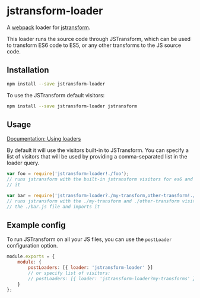 # jstransform-loader

A [webpack](http://webpack.github.io/) loader for [jstransform](https://github.com/facebook/jstransform).

This loader runs the source code through JSTransform, which can be used to transform ES6 code to ES5, or any other transforms to the JS source code.

## Installation

```sh
npm install --save jstransform-loader
```

To use the JSTransform default visitors:

```sh
npm install --save jstransform-loader jstransform
```

## Usage

[Documentation: Using loaders](http://webpack.github.io/docs/using-loaders.html)

By default it will use the visitors built-in to JSTransform. You can specify a list of visitors that will be used by providing a comma-separated list in the loader query.

```js
var foo = require('jstransform-loader!./foo');
// runs jstransform with the built-in jstransform visitors for es6 and imports
// it

var bar = require('jstransform-loader?./my-transform,other-transform!./bar');
// runs jstransform with the ./my-transform and ./other-transform visitors on
// the ./bar.js file and imports it
```

## Example config

To run JSTransform on all your JS files, you can use the `postLoader` configuration option.

```js
module.exports = {
    module: {
        postLoaders: [{ loader: 'jstransform-loader' }]
        // or specify list of visitors:
        // postLoaders: [{ loader: 'jstransform-loader?my-transforms' }]
    }
};
```
